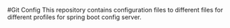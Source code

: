 #Git Config
This repository contains configuration files to different files for different profiles for spring boot config server.
